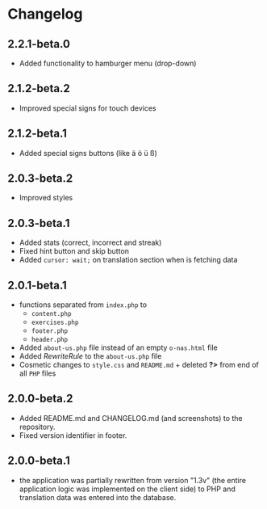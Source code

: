 # Changelog

## 2.2.1-beta.0

- Added functionality to hamburger menu (drop-down)

## 2.1.2-beta.2

- Improved special signs for touch devices

## 2.1.2-beta.1

- Added special signs buttons (like ä ö ü ß)

## 2.0.3-beta.2

- Improved styles

## 2.0.3-beta.1

- Added stats (correct, incorrect and streak)
- Fixed hint button and skip button
- Added `cursor: wait;` on translation section when is fetching data

## 2.0.1-beta.1

- functions separated from `index.php` to 
  - `content.php`
  - `exercises.php`
  - `footer.php`
  - `header.php`
- Added `about-us.php` file instead of an empty `o-nas.html` file
- Added *RewriteRule* to the `about-us.php` file
- Cosmetic changes to `style.css` and `README.md` + deleted **?>** from end of all `PHP` files

## 2.0.0-beta.2

- Added README.md and CHANGELOG.md (and screenshots) to the repository.
- Fixed version identifier in footer.

## 2.0.0-beta.1

- the application was partially rewritten from version "1.3v" (the entire application logic was implemented on the client side) to PHP and translation data was entered into the database.